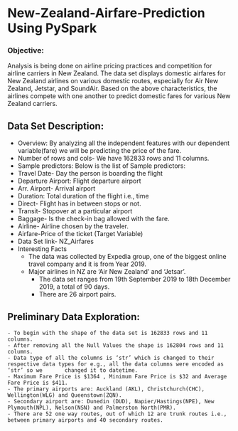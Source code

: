 # New-Zealand-Airfare-Prediction Using PySpark

### Objective: 
Analysis is being done on airline pricing practices and competition for airline carriers in New Zealand. The data set displays domestic airfares for New Zealand airlines on various domestic routes, especially for Air New Zealand, Jetstar, and SoundAir. Based on the above characteristics, the airlines compete with one another to predict domestic fares for various New Zealand carriers.
 
## Data Set Description: 

- Overview: By analyzing all the independent features with our dependent variable(fare) we will be predicting the price of the fare.
- Number of rows and cols- We have 162833 rows and 11 columns.
- Sample predictors:  Below is the list of Sample predictors:
- Travel Date- Day the person is boarding the flight
- Departure Airport: Flight departure airport
- Arr. Airport- Arrival airport 
- Duration: Total duration of the flight i.e., time
- Direct- Flight has in between stops or not.
- Transit- Stopover at a particular airport
- Baggage- Is the check-in bag allowed with the fare.
- Airline- Airline chosen by the traveler.
- Airfare-Price of the ticket (Target Variable)
- Data Set link- NZ_Airfares
- Interesting Facts
    - The data was collected by Expedia group, one of the biggest online travel company and it is from Year 2019.
    - Major airlines in NZ are ‘Air New Zealand’ and ‘Jetsar’.
	  - The data set ranges from 19th September 2019 to 18th  December 2019,  a total of 90 days.
	  - There are 26 airport pairs.
    
## Preliminary Data Exploration:

	- To begin with the shape of the data set is 162833 rows and 11 columns.
	- After removing all the Null Values the shape is 162804 rows and 11 columns.
	- Data type of all the columns is ‘str’ which is changed to their respective data types for e.g., all the data columns were encoded as ‘str’ so we 	     changed it to datetime.
	- Maximum Fare Price is $1364 , Minimum Fare Price is $32 and Average Fare Price is $411.
	- The primary airports are: Auckland (AKL), Christchurch(CHC), Wellington(WLG) and Queenstown(ZQN). 
	- Secondary airport are: Dunedin (DUD), Napier/Hastings(NPE), New Plymouth(NPL), Nelson(NSN) and Palmerston North(PMR).
	- There are 52 one way routes, out of which 12 are trunk routes i.e., between primary airports and 40 secondary routes.
	

